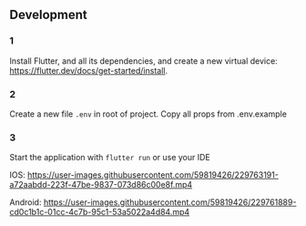 ## Development

### 1

Install Flutter, and all its dependencies, and create a new virtual device:
<https://flutter.dev/docs/get-started/install>.

### 2

Create a new file ``.env`` in root of project. Copy all props from .env.example

### 3

Start the application with ``flutter run`` or use your IDE

IOS:
https://user-images.githubusercontent.com/59819426/229763191-a72aabdd-223f-47be-9837-073d86c00e8f.mp4


Android:
https://user-images.githubusercontent.com/59819426/229761889-cd0c1b1c-01cc-4c7b-95c1-53a5022a4d84.mp4
